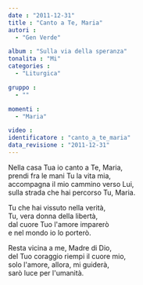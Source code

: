 ```yaml
---
date : "2011-12-31"
title : "Canto a Te, Maria"
autori : 
  - "Gen Verde"

album : "Sulla via della speranza"
tonalita : "Mi"
categories : 
  - "Liturgica"

gruppo : 
  - ""

momenti : 
  - "Maria"

video : 
identificatore : "canto_a_te_maria"
data_revisione : "2011-12-31"
---
```

  
  
Nella casa Tua io canto a Te, Maria,  
prendi fra le mani Tu la vita mia,  
accompagna il mio cammino verso Lui,  
sulla strada che hai percorso Tu, Maria.  
  
  
Tu che hai vissuto nella verità,  
Tu, vera donna della libertà,  
dal cuore Tuo l'amore imparerò  
e nel mondo io lo porterò.  
  
  
  
Resta vicina a me, Madre di Dio,  
del Tuo coraggio riempi il cuore mio,  
solo l'amore, allora, mi guiderà,  
sarò luce per l'umanità.  
  
  
  
  
  
  
